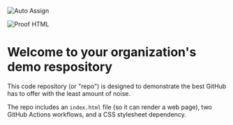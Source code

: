 ![Auto Assign](https://github.com/ultimate-Administrator/demo-repository/actions/workflows/auto-assign.yml/badge.svg)

![Proof HTML](https://github.com/ultimate-Administrator/demo-repository/actions/workflows/proof-html.yml/badge.svg)

# Welcome to your organization's demo respository
This code repository (or "repo") is designed to demonstrate the best GitHub has to offer with the least amount of noise.

The repo includes an `index.html` file (so it can render a web page), two GitHub Actions workflows, and a CSS stylesheet dependency.

